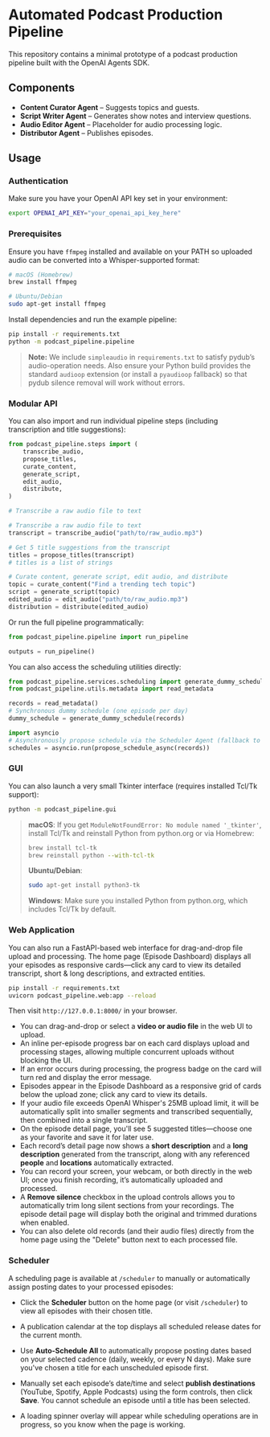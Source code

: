 # Automated Podcast Production Pipeline

This repository contains a minimal prototype of a podcast production pipeline built with the OpenAI Agents SDK.

## Components
- **Content Curator Agent** – Suggests topics and guests.
- **Script Writer Agent** – Generates show notes and interview questions.
- **Audio Editor Agent** – Placeholder for audio processing logic.
- **Distributor Agent** – Publishes episodes.

## Usage
### Authentication

Make sure you have your OpenAI API key set in your environment:

```bash
export OPENAI_API_KEY="your_openai_api_key_here"
```

### Prerequisites

Ensure you have `ffmpeg` installed and available on your PATH so uploaded audio can be converted into a Whisper-supported format:

```bash
# macOS (Homebrew)
brew install ffmpeg

# Ubuntu/Debian
sudo apt-get install ffmpeg
```

Install dependencies and run the example pipeline:
```bash
pip install -r requirements.txt
python -m podcast_pipeline.pipeline
```
> **Note:** We include `simpleaudio` in `requirements.txt` to satisfy pydub’s audio-operation needs.
> Also ensure your Python build provides the standard `audioop` extension (or install a `pyaudioop` fallback) so that pydub silence removal will work without errors.

### Modular API

You can also import and run individual pipeline steps (including transcription and title suggestions):
```python
from podcast_pipeline.steps import (
    transcribe_audio,
    propose_titles,
    curate_content,
    generate_script,
    edit_audio,
    distribute,
)

# Transcribe a raw audio file to text

# Transcribe a raw audio file to text
transcript = transcribe_audio("path/to/raw_audio.mp3")

# Get 5 title suggestions from the transcript
titles = propose_titles(transcript)
# titles is a list of strings

# Curate content, generate script, edit audio, and distribute
topic = curate_content("Find a trending tech topic")
script = generate_script(topic)
edited_audio = edit_audio("path/to/raw_audio.mp3")
distribution = distribute(edited_audio)
```

Or run the full pipeline programmatically:
```python
from podcast_pipeline.pipeline import run_pipeline

outputs = run_pipeline()
```

You can also access the scheduling utilities directly:

```python
from podcast_pipeline.services.scheduling import generate_dummy_schedule, propose_schedule_async
from podcast_pipeline.utils.metadata import read_metadata

records = read_metadata()
# Synchronous dummy schedule (one episode per day)
dummy_schedule = generate_dummy_schedule(records)

import asyncio
# Asynchronously propose schedule via the Scheduler Agent (fallback to dummy on error)
schedules = asyncio.run(propose_schedule_async(records))
```

### GUI

You can also launch a very small Tkinter interface (requires installed Tcl/Tk support):

```bash
python -m podcast_pipeline.gui
```

> **macOS**: If you get `ModuleNotFoundError: No module named '_tkinter'`, install Tcl/Tk and reinstall Python from python.org or via Homebrew:
> ```bash
> brew install tcl-tk
> brew reinstall python --with-tcl-tk
> ```
>
> **Ubuntu/Debian**:
> ```bash
> sudo apt-get install python3-tk
> ```
>
> **Windows**: Make sure you installed Python from python.org, which includes Tcl/Tk by default.

### Web Application

You can also run a FastAPI-based web interface for drag-and-drop file upload and processing. The home page (Episode Dashboard) displays all your episodes as responsive cards—click any card to view its detailed transcript, short & long descriptions, and extracted entities.

```bash
pip install -r requirements.txt
uvicorn podcast_pipeline.web:app --reload
```

Then visit `http://127.0.0.1:8000/` in your browser.

- You can drag-and-drop or select a **video or audio file** in the web UI to upload.
- An inline per-episode progress bar on each card displays upload and processing stages, allowing multiple concurrent uploads without blocking the UI.
- If an error occurs during processing, the progress badge on the card will turn red and display the error message.
- Episodes appear in the Episode Dashboard as a responsive grid of cards below the upload zone; click any card to view its details.
- If your audio file exceeds OpenAI Whisper's 25MB upload limit, it will be automatically split into smaller segments and transcribed sequentially, then combined into a single transcript.
- On the episode detail page, you'll see 5 suggested titles—choose one as your favorite and save it for later use.
- Each record’s detail page now shows a **short description** and a **long description** generated from the transcript, along with any referenced **people** and **locations** automatically extracted.
- You can record your screen, your webcam, or both directly in the web UI; once you finish recording, it’s automatically uploaded and processed.
- A **Remove silence** checkbox in the upload controls allows you to automatically trim long silent sections from your recordings. The episode detail page will display both the original and trimmed durations when enabled.
- You can also delete old records (and their audio files) directly from the home page using the "Delete" button next to each processed file.

### Scheduler

A scheduling page is available at `/scheduler` to manually or automatically assign posting dates to your processed episodes:

- Click the **Scheduler** button on the home page (or visit `/scheduler`) to view all episodes with their chosen title.
- A publication calendar at the top displays all scheduled release dates for the current month.
- Use **Auto-Schedule All** to automatically propose posting dates based on your selected cadence (daily, weekly, or every N days). Make sure you've chosen a title for each unscheduled episode first.
- Manually set each episode’s date/time and select **publish destinations** (YouTube, Spotify, Apple Podcasts) using the form controls, then click **Save**. You cannot schedule an episode until a title has been selected.

- A loading spinner overlay will appear while scheduling operations are in progress, so you know when the page is working.
